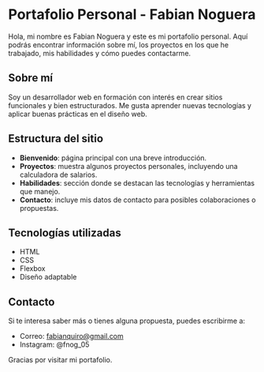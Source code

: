 # Portafolio Personal - Fabian Noguera

Hola, mi nombre es Fabian Noguera y este es mi portafolio personal. Aquí podrás encontrar información sobre mí, los proyectos en los que he trabajado, mis habilidades y cómo puedes contactarme.

## Sobre mí

Soy un desarrollador web en formación con interés en crear sitios funcionales y bien estructurados. Me gusta aprender nuevas tecnologías y aplicar buenas prácticas en el diseño web.

## Estructura del sitio

- **Bienvenido**: página principal con una breve introducción.
- **Proyectos**: muestra algunos proyectos personales, incluyendo una calculadora de salarios.
- **Habilidades**: sección donde se destacan las tecnologías y herramientas que manejo.
- **Contacto**: incluye mis datos de contacto para posibles colaboraciones o propuestas.

## Tecnologías utilizadas

- HTML
- CSS
- Flexbox
- Diseño adaptable

## Contacto

Si te interesa saber más o tienes alguna propuesta, puedes escribirme a:

- Correo: fabianquiro@gmail.com
- Instagram: @fnog_05

Gracias por visitar mi portafolio.